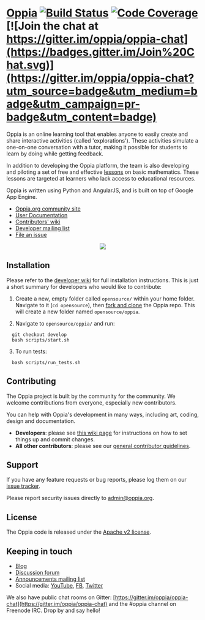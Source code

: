 # [Oppia](https://www.oppia.org) [![Build Status](https://api.travis-ci.org/oppia/oppia.svg?branch=develop)](https://travis-ci.org/oppia/oppia) [![Code Coverage](https://codecov.io/github/oppia/oppia/coverage.svg?branch=develop)](https://codecov.io/github/oppia/oppia/?branch=develop) [![Join the chat at https://gitter.im/oppia/oppia-chat](https://badges.gitter.im/Join%20Chat.svg)](https://gitter.im/oppia/oppia-chat?utm_source=badge&utm_medium=badge&utm_campaign=pr-badge&utm_content=badge)

Oppia is an online learning tool that enables anyone to easily create and share interactive activities (called 'explorations'). These activities simulate a one-on-one conversation with a tutor, making it possible for students to learn by doing while getting feedback.

In addition to developing the Oppia platform, the team is also developing and piloting a set of free and effective [lessons](https://www.oppia.org/fractions) on basic mathematics. These lessons are targeted at learners who lack access to educational resources.

Oppia is written using Python and AngularJS, and is built on top of Google App Engine.

  * [Oppia.org community site](https://www.oppia.org)
  * [User Documentation](https://oppia.github.io/)
  * [Contributors' wiki](https://github.com/oppia/oppia/wiki)
  * [Developer mailing list](http://groups.google.com/group/oppia-dev)
  * [File an issue](https://github.com/oppia/oppia/issues/new/choose)

<p align="center">
  <a href="http://www.youtube.com/watch?v=Ntcw0H0hwPU" target="_blank" rel="noopener">
    <img src="https://cloud.githubusercontent.com/assets/8845039/16814722/b219cac0-4954-11e6-9573-c37557d1b410.png">
  </a>
</p>

## Installation

Please refer to the [developer wiki](https://github.com/oppia/oppia/wiki) for full installation instructions. This is just a short summary for developers who would like to contribute:

1. Create a new, empty folder called `opensource/` within your home folder. Navigate to it (`cd opensource`), then [fork and clone](https://github.com/oppia/oppia/wiki/Fork-and-Clone-Oppia) the Oppia repo. This will create a new folder named `opensource/oppia`.

2. Navigate to `opensource/oppia/` and run:

  ```
    git checkout develop
    bash scripts/start.sh
  ```

3. To run tests:

  ```
    bash scripts/run_tests.sh
  ```


## Contributing

The Oppia project is built by the community for the community. We welcome contributions from everyone, especially new contributors.

You can help with Oppia's development in many ways, including art, coding, design and documentation.
  * **Developers**: please see [this wiki page](https://github.com/oppia/oppia/wiki/Contributing-code-to-Oppia#setting-things-up) for instructions on how to set things up and commit changes.
  * **All other contributors**: please see our [general contributor guidelines](https://github.com/oppia/oppia/wiki).


## Support

If you have any feature requests or bug reports, please log them on our [issue tracker](https://github.com/oppia/oppia/issues/new/choose).

Please report security issues directly to admin@oppia.org.


## License

The Oppia code is released under the [Apache v2 license](https://github.com/oppia/oppia/blob/master/LICENSE).


## Keeping in touch

  * [Blog](https://medium.com/oppia-org)
  * [Discussion forum](http://groups.google.com/group/oppia)
  * [Announcements mailing list](http://groups.google.com/group/oppia-announce)
  * Social media: [YouTube](https://www.youtube.com/channel/UC5c1G7BNDCfv1rczcBp9FPw), [FB](https://www.facebook.com/oppiaorg), [Twitter](https://twitter.com/oppiaorg)

We also have public chat rooms on Gitter: [https://gitter.im/oppia/oppia-chat](https://gitter.im/oppia/oppia-chat) and the #oppia channel on Freenode IRC. Drop by and say hello!
